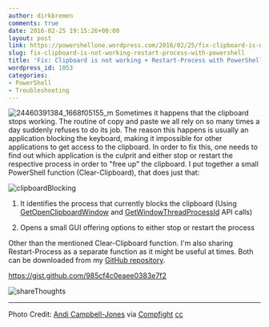 ```yaml
---
author: dirkbremen
comments: true
date: 2016-02-25 19:15:26+00:00
layout: post
link: https://powershellone.wordpress.com/2016/02/25/fix-clipboard-is-not-working-restart-process-with-powershell/
slug: fix-clipboard-is-not-working-restart-process-with-powershell
title: 'Fix: Clipboard is not working + Restart-Process with PowerShell'
wordpress_id: 1053
categories:
- PowerShell
- Troubleshooting
---
```


![24460391384_1668f05155_m](https://powershellone.files.wordpress.com/2016/02/24460391384_1668f05155_m.jpg)
Sometimes it happens that the clipboard stops working. The routine of copy and paste we all rely on so many times a day suddenly refuses to do its job. The reason this happens is usually an application blocking the keyboard, making it impossible for other applications to get access to the clipboard. In order to fix this, one needs to find out which application is the culprit and either stop or restart the respective process in order to "free up" the clipboard. 
I put together a small PowerShell function (Clear-Clipboard), that does just that:

![clipboardBlocking](https://powershellone.files.wordpress.com/2016/02/clipboardblocking.png)



	
  1. It identifies the process that currently blocks the clipboard (Using [GetOpenClipboardWindow](https://msdn.microsoft.com/en-us/library/windows/desktop/ms649044%28v=vs.85%29.aspx) and [GetWindowThreadProcessId](https://msdn.microsoft.com/en-us/library/windows/desktop/ms633522%28v=vs.85%29.aspx) API calls)

	
  2. Opens a small GUI offering options to either stop or restart the process


Other than the mentioned Clear-Clipboard function. I'm also sharing Restart-Process as a separate function as it might be useful at times. Both can be downloaded from my [GitHub repository](https://github.com/DBremen/PowerShellScripts/tree/master/functions).

https://gist.github.com/985cf4c0eaee0383e7f2



![shareThoughts](https://powershellone.files.wordpress.com/2015/10/sharethoughts.jpg)



* * *



Photo Credit: [Andi Campbell-Jones](https://www.flickr.com/photos/91333108@N02/24460391384/) via [Compfight](http://compfight.com) [cc](https://creativecommons.org/licenses/by-nc-sa/2.0/)
